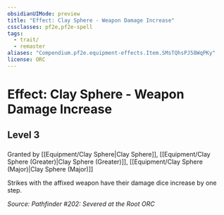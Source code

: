 ```yaml
---
obsidianUIMode: preview
title: "Effect: Clay Sphere - Weapon Damage Increase"
cssclasses: pf2e,pf2e-spell
tags:
  - trait/
  - remaster
aliases: "Compendium.pf2e.equipment-effects.Item.SMsTQhsPJ58WqPKy"
license: ORC
---
```

# Effect: Clay Sphere - Weapon Damage Increase
## Level 3
### 






Granted by [[Equipment/Clay Sphere|Clay Sphere]], [[Equipment/Clay Sphere (Greater)|Clay Sphere (Greater)]], [[Equipment/Clay Sphere (Major)|Clay Sphere (Major)]]

Strikes with the affixed weapon have their damage dice increase by one step.

*Source: Pathfinder #202: Severed at the Root*
*ORC*